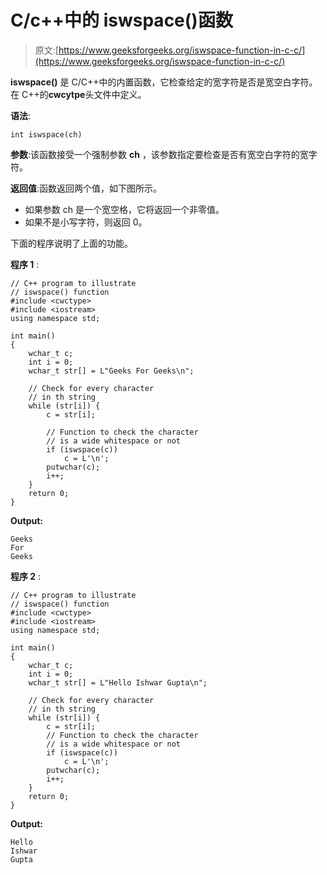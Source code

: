 # C/c++中的 iswspace()函数

> 原文:[https://www.geeksforgeeks.org/iswspace-function-in-c-c/](https://www.geeksforgeeks.org/iswspace-function-in-c-c/)

**iswspace()** 是 C/C++中的内置函数，它检查给定的宽字符是否是宽空白字符。在 C++的**cwcytpe**头文件中定义。

**语法**:

```
int iswspace(ch)
```

**参数**:该函数接受一个强制参数 **ch** ，该参数指定要检查是否有宽空白字符的宽字符。

**返回值**:函数返回两个值，如下图所示。

*   如果参数 ch 是一个宽空格，它将返回一个非零值。
*   如果不是小写字符，则返回 0。

下面的程序说明了上面的功能。

**程序 1** :

```
// C++ program to illustrate
// iswspace() function
#include <cwctype>
#include <iostream>
using namespace std;

int main()
{
    wchar_t c;
    int i = 0;
    wchar_t str[] = L"Geeks For Geeks\n";

    // Check for every character
    // in th string
    while (str[i]) {
        c = str[i];

        // Function to check the character
        // is a wide whitespace or not
        if (iswspace(c))
            c = L'\n';
        putwchar(c);
        i++;
    }
    return 0;
}
```

**Output:**

```
Geeks
For
Geeks

```

**程序 2** :

```
// C++ program to illustrate
// iswspace() function
#include <cwctype>
#include <iostream>
using namespace std;

int main()
{
    wchar_t c;
    int i = 0;
    wchar_t str[] = L"Hello Ishwar Gupta\n";

    // Check for every character
    // in th string
    while (str[i]) {
        c = str[i];
        // Function to check the character
        // is a wide whitespace or not
        if (iswspace(c))
            c = L'\n';
        putwchar(c);
        i++;
    }
    return 0;
}
```

**Output:**

```
Hello
Ishwar
Gupta

```